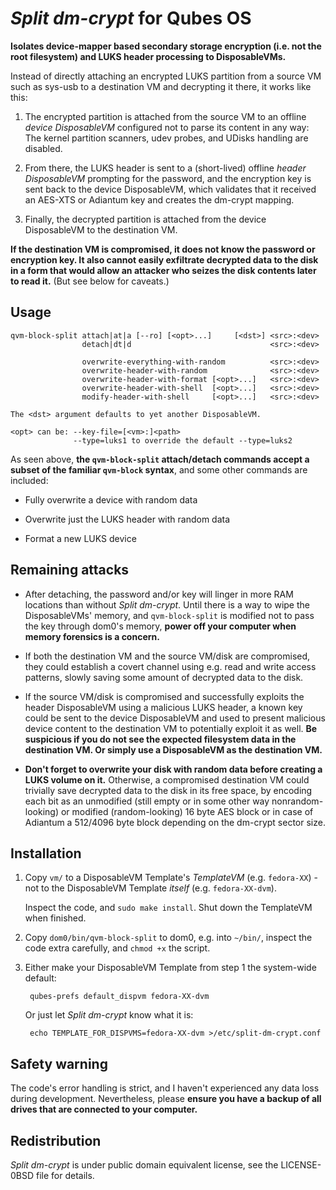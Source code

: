 # _Split dm-crypt_ for Qubes OS


**Isolates device-mapper based secondary storage encryption (i.e. not
the root filesystem) and LUKS header processing to DisposableVMs.**

Instead of directly attaching an encrypted LUKS partition from a source
VM such as sys-usb to a destination VM and decrypting it there, it works
like this:

1. The encrypted partition is attached from the source VM to an offline
   _device DisposableVM_ configured not to parse its content in any way:
   The kernel partition scanners, udev probes, and UDisks handling are
   disabled.

2. From there, the LUKS header is sent to a (short-lived) offline
   _header DisposableVM_ prompting for the password, and the encryption
   key is sent back to the device DisposableVM, which validates that it
   received an AES-XTS or Adiantum key and creates the dm-crypt mapping.

3. Finally, the decrypted partition is attached from the device
   DisposableVM to the destination VM.

**If the destination VM is compromised, it does not know the password or
encryption key. It also cannot easily exfiltrate decrypted data to the
disk in a form that would allow an attacker who seizes the disk contents
later to read it.** (But see below for caveats.)


## Usage

```
qvm-block-split attach|at|a [--ro] [<opt>...]     [<dst>] <src>:<dev>
                detach|dt|d                               <src>:<dev>

                overwrite-everything-with-random          <src>:<dev>
                overwrite-header-with-random              <src>:<dev>
                overwrite-header-with-format [<opt>...]   <src>:<dev>
                overwrite-header-with-shell  [<opt>...]   <src>:<dev>
                modify-header-with-shell     [<opt>...]   <src>:<dev>

The <dst> argument defaults to yet another DisposableVM.

<opt> can be: --key-file=[<vm>:]<path>
              --type=luks1 to override the default --type=luks2
```

As seen above, **the `qvm-block-split` attach/detach commands accept a
subset of the familiar `qvm-block` syntax**, and some other commands are
included:

- Fully overwrite a device with random data

- Overwrite just the LUKS header with random data

- Format a new LUKS device


## Remaining attacks

- After detaching, the password and/or key will linger in more RAM
  locations than without _Split dm-crypt_. Until there is a way to wipe
  the DisposableVMs' memory, and `qvm-block-split` is modified not to
  pass the key through dom0's memory, **power off your computer when
  memory forensics is a concern.**

- If both the destination VM and the source VM/disk are compromised,
  they could establish a covert channel using e.g. read and write access
  patterns, slowly saving some amount of decrypted data to the disk.

- If the source VM/disk is compromised and successfully exploits the
  header DisposableVM using a malicious LUKS header, a known key could
  be sent to the device DisposableVM and used to present malicious
  device content to the destination VM to potentially exploit it as
  well. **Be suspicious if you do not see the expected filesystem data
  in the destination VM. Or simply use a DisposableVM as the destination
  VM.**

- **Don't forget to overwrite your disk with random data before creating
  a LUKS volume on it.** Otherwise, a compromised destination VM could
  trivially save decrypted data to the disk in its free space, by
  encoding each bit as an unmodified (still empty or in some other way
  nonrandom-looking) or modified (random-looking) 16 byte AES block or
  in case of Adiantum a 512/4096 byte block depending on the dm-crypt
  sector size.


## Installation

1. Copy `vm/` to a DisposableVM Template's _TemplateVM_ (e.g.
   `fedora-XX`) - not to the DisposableVM Template _itself_ (e.g.
   `fedora-XX-dvm`).

   Inspect the code, and `sudo make install`. Shut down the TemplateVM
   when finished.

2. Copy `dom0/bin/qvm-block-split` to dom0, e.g. into `~/bin/`, inspect
   the code extra carefully, and `chmod +x` the script.

3. Either make your DisposableVM Template from step 1 the system-wide
   default:

        qubes-prefs default_dispvm fedora-XX-dvm

   Or just let _Split dm-crypt_ know what it is:

        echo TEMPLATE_FOR_DISPVMS=fedora-XX-dvm >/etc/split-dm-crypt.conf


## Safety warning

The code's error handling is strict, and I haven't experienced any data
loss during development. Nevertheless, please **ensure you have a backup
of all drives that are connected to your computer.**


## Redistribution

_Split dm-crypt_ is under public domain equivalent license, see the
LICENSE-0BSD file for details.
